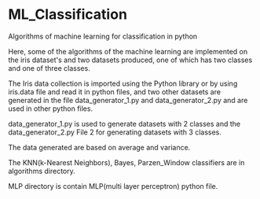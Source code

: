 # ML_Classification
Algorithms of machine learning for classification in python


Here, some of the algorithms of the machine learning are implemented on the iris dataset's and two datasets produced,
one of which has two classes and one of three classes.

The Iris data collection is imported using the Python library or by using iris.data file and read it in python files,
and two other datasets are generated in the file data_generator_1.py and data_generator_2.py and are used in other python files.

data_generator_1.py is used to generate datasets with 2 classes and the data_generator_2.py File 2 for generating datasets with 3 classes.

The data generated are based on average and variance.


The KNN(k-Nearest Neighbors), Bayes, Parzen_Window classifiers are in algorithms directory.

MLP directory is contain MLP(multi layer perceptron) python file.

